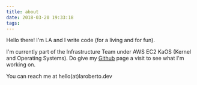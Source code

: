 ```yaml
---
title: about
date: 2018-03-20 19:33:18
tags:
---
```


Hello there! I'm LA and I write code (for a living and for fun).

I'm currently part of the Infrastructure Team under AWS EC2 KaOS (Kernel and Operating Systems). Do give my [Github](https://github.com/teh-username) page a visit to see what I'm working on.

You can reach me at hello(at)laroberto.dev
